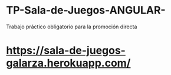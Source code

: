 # TP-Sala-de-Juegos-ANGULAR-
Trabajo práctico obligatorio para la promoción directa

# https://sala-de-juegos-galarza.herokuapp.com/

